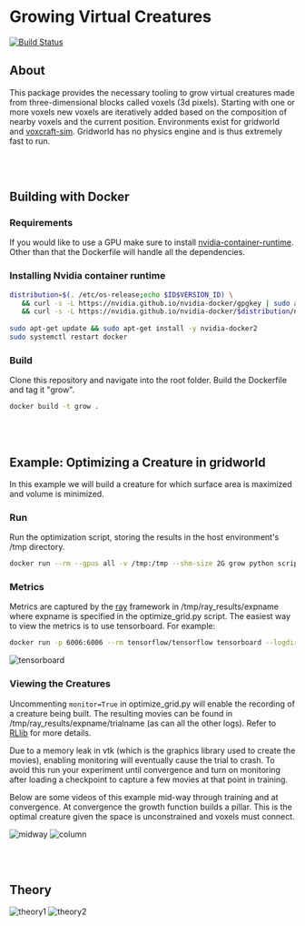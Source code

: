 # Growing Virtual Creatures

[![Build Status](https://travis-ci.com/cfusting/conditional-growth.svg?branch=main)](https://travis-ci.com/cfusting/conditional-growth)

## About

This package provides the necessary tooling to grow virtual creatures made from three-dimensional blocks called voxels (3d pixels). Starting with one or more voxels new voxels are iteratively added based on the composition of nearby voxels and the current position. Environments exist for gridworld and [voxcraft-sim](https://github.com/voxcraft/voxcraft-sim). Gridworld has no physics engine and is thus extremely fast to run.

<br/><br/>

## Building with Docker

### Requirements
If you would like to use a GPU make sure to install [nvidia-container-runtime](https://stackoverflow.com/questions/59691207/docker-build-with-nvidia-runtime). Other than that the Dockerfile will handle all the dependencies.

### Installing Nvidia container runtime

```bash
distribution=$(. /etc/os-release;echo $ID$VERSION_ID) \
   && curl -s -L https://nvidia.github.io/nvidia-docker/gpgkey | sudo apt-key add - \
   && curl -s -L https://nvidia.github.io/nvidia-docker/$distribution/nvidia-docker.list | sudo tee /etc/apt/sources.list.d/nvidia-docker.list
   
sudo apt-get update && sudo apt-get install -y nvidia-docker2
sudo systemctl restart docker
```

### Build

Clone this repository and navigate into the root folder. Build the Dockerfile and tag it "grow".

```bash
docker build -t grow .
```

<br/><br/>

## Example: Optimizing a Creature in gridworld

In this example we will build a creature for which surface area is maximized and volume is minimized.

### Run

Run the optimization script, storing the results in the host environment's /tmp directory.

```bash
docker run --rm --gpus all -v /tmp:/tmp --shm-size 2G grow python scripts/grow/optimize_grid.py
```

### Metrics

Metrics are captured by the [ray](https://docs.ray.io/en/master/) framework in /tmp/ray_results/expname where expname is specified in the optimize_grid.py script. The easiest way to view the metrics is to use tensorboard. For example:

```bash
docker run -p 6006:6006 --rm tensorflow/tensorflow tensorboard --logdir /tmp/ray_results/badger
```

![tensorboard](./docs/tensorboard.png)


### Viewing the Creatures

Uncommenting `monitor=True` in optimize_grid.py will enable the recording of a creature being built. The resulting movies can be found in /tmp/ray_results/expname/trialname (as can all the other logs). Refer to [RLlib](https://docs.ray.io/en/master/rllib.html) for more details. 

Due to a memory leak in vtk (which is the graphics library used to create the movies), enabling monitoring will eventually cause the trial to crash. To avoid this run your experiment until convergence and turn on monitoring after loading a checkpoint to capture a few movies at that point in training.

Below are some videos of this example mid-way through training and at convergence. At convergence the growth function builds a pillar. This is the optimal creature given the space is unconstrained and voxels must connect.

![midway](./docs/midway.gif)
![column](./docs/column.gif)

<br/><br/>

## Theory

![theory1](./docs/theory1.jpg)
![theory2](./docs/theory2.jpg)

